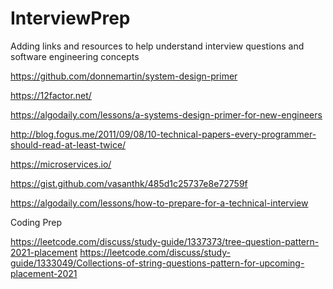 # InterviewPrep


Adding links and resources to help understand interview questions and software engineering concepts


https://github.com/donnemartin/system-design-primer

https://12factor.net/

https://algodaily.com/lessons/a-systems-design-primer-for-new-engineers

http://blog.fogus.me/2011/09/08/10-technical-papers-every-programmer-should-read-at-least-twice/

https://microservices.io/

https://gist.github.com/vasanthk/485d1c25737e8e72759f

https://algodaily.com/lessons/how-to-prepare-for-a-technical-interview



Coding Prep

https://leetcode.com/discuss/study-guide/1337373/tree-question-pattern-2021-placement
https://leetcode.com/discuss/study-guide/1333049/Collections-of-string-questions-pattern-for-upcoming-placement-2021
